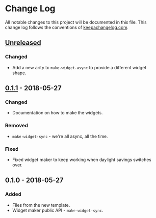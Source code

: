 # Change Log
All notable changes to this project will be documented in this file. This change log follows the conventions of [keepachangelog.com](http://keepachangelog.com/).

## [Unreleased]
### Changed
- Add a new arity to `make-widget-async` to provide a different widget shape.

## [0.1.1] - 2018-05-27
### Changed
- Documentation on how to make the widgets.

### Removed
- `make-widget-sync` - we're all async, all the time.

### Fixed
- Fixed widget maker to keep working when daylight savings switches over.

## 0.1.0 - 2018-05-27
### Added
- Files from the new template.
- Widget maker public API - `make-widget-sync`.

[Unreleased]: https://github.com/your-name/clojure-practice/compare/0.1.1...HEAD
[0.1.1]: https://github.com/your-name/clojure-practice/compare/0.1.0...0.1.1
